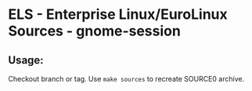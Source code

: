 # ELS - Enterprise Linux/EuroLinux Sources - gnome-session
 
## Usage:
  Checkout branch or tag. Use `make sources` to recreate  SOURCE0 archive.
